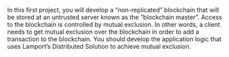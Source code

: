 In this first project, you will develop a “non-replicated” blockchain
that will be stored at an untrusted server known as the ”blockchain master”. Access to the blockchain is controlled by mutual exclusion. In other
words, a client needs to get mutual exclusion over the blockchain in order
to add a transaction to the blockchain. You should develop the application logic that uses Lamport’s Distributed Solution to achieve mutual
exclusion.
